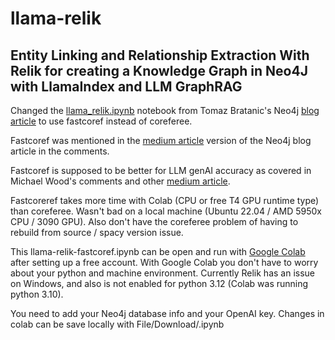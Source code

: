 # llama-relik

## Entity Linking and Relationship Extraction With Relik for creating a Knowledge Graph in Neo4J with LlamaIndex and LLM GraphRAG

Changed the [llama_relik.ipynb](https://github.com/tomasonjo/blogs/blob/master/llm/llama_relik.ipynb) notebook from Tomaz Bratanic's Neo4j [blog article](https://neo4j.com/developer-blog/entity-linking-relationship-extraction-relik-llamaindex/) to use fastcoref instead of coreferee.

Fastcoref was mentioned in the [medium article](https://medium.com/neo4j/entity-linking-and-relationship-extraction-with-relik-in-llamaindex-ca18892c169f) version of the Neo4j blog article in the comments.

Fastcoref is supposed to be better for LLM genAI accuracy as covered in Michael Wood's comments and other [medium article](https://medium.com/@michaelwood33311/creating-accurate-ai-coreference-resolution-with-fastcoref-20f06044bdf9).

Fastcoreref takes more time with Colab (CPU or free T4 GPU runtime type) than coreferee. Wasn't bad on a local machine (Ubuntu 22.04 / AMD 5950x CPU / 3090 GPU).
Also don't have the coreferee problem of having to rebuild from source / spacy version issue.

This llama-relik-fastcoref.ipynb can be open and run with [Google Colab](https://colab.research.google.com/) after setting up a free account.
With Google Colab you don't have to worry about your python and machine environment.
Currently Relik has an issue on Windows, and also is not enabled for python 3.12 (Colab was running python 3.10).

You need to add your Neo4j database info and your OpenAI key.
Changes in colab can be save locally with File/Download/.ipynb

